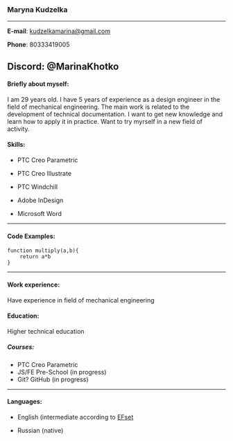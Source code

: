 ### Maryna Kudzelka

----
**E-mail**: kudzelkamarina@gmail.com

**Phone**: 80333419005

**Discord**: @MarinaKhotko
----

#### Briefly about myself:

I am 29 years old. I have 5 years of experience as a design engineer in the field of mechanical engineering. The main work is related to the development of technical documentation. I want to get new knowledge and learn how to apply it in practice. Want to try myrself in a new field of activity.

#### Skills:

* PTC Creo Parametric

* PTC Creo Illustrate

* PTC Windchill

* Adobe InDesign

* Microsoft Word
----
#### Code Examples:
```
function multiply(a,b){
    return a*b
}
```
----
#### Work experience:

Have experience in field of mechanical engineering

#### Education:

Higher technical education

##### Courses:

* PTC Creo Parametric
* JS/FE Pre-School (in progress)
* Git? GitHub (in progress)

----
#### Languages:

*  English (intermediate according to [EFset](https://www.efset.org)

*  Russian (native)
